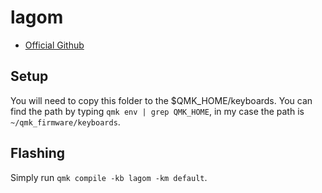 # lagom

* [Official Github](https://github.com/mohoyt/lagom)

## Setup

You will need to copy this folder to the $QMK_HOME/keyboards. You can find the
path by typing `qmk env | grep QMK_HOME`, in my case the path is `~/qmk_firmware/keyboards`.

## Flashing

Simply run `qmk compile -kb lagom -km default`.
